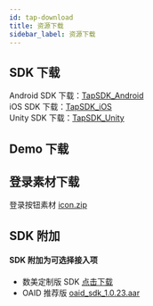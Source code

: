 ```yaml
---
id: tap-download
title: 资源下载
sidebar_label: 资源下载
---
```


## SDK 下载  

Android SDK 下载：[TapSDK_Android](https://github.com/TapTap/TapSDK-Android/releases/tag/v2.0.0)  
iOS SDK 下载：[TapSDK_iOS](https://github.com/TapTap/TapSDK-iOS/releases/tag/v2.0.0)  
Unity SDK 下载：[TapSDK_Unity](https://github.com/TapTap/TapSDK-Unity/releases/tag/2.0.0)  


## Demo 下载

<!-- 
Android Demo 下载：[Android_TapDemo](https://github.com/xindong/TapSDK_Android)  
iOS Demo 下载：[iOS_TapDemo](https://github.com/xindong/TapSDK_iOS)  
Unity Demo 下载：[Unity_TapDemo](https://github.com/xindong/TapSDK_Unity_Demo)  
-->

## 登录素材下载
登录按钮素材 [icon.zip](/res/tap_icon.zip)

## SDK 附加
#### SDK 附加为可选择接入项
- 数美定制版 SDK [点击下载](/res/tap_wl_pri_release.aar)  
- OAID 推荐版 [oaid_sdk_1.0.23.aar](/res/tap_oaid_sdk_1.0.23.aar)


<!-- #### 测试用例
TapSDK 测试用例[点击下载](/res/TapSDK测试用例.xlsx) -->
